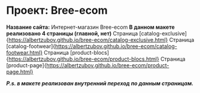 ﻿# Проект: Bree-ecom
**Название сайта:** Интернет-магазин Bree-ecom
**В данном макете реализовано 4 страницы (главной, нет)**
Страница [catalog-exclusive]{https://albertzubov.github.io/bree-ecom/catalog-exclusive.html} 
Страница [catalog-footwear]{https://albertzubov.github.io/bree-ecom/catalog-footwear.html} 
Страница [product-blocs]{https://albertzubov.github.io/bree-ecom/product-blocs.html} 
Страница [product-page]{https://albertzubov.github.io/bree-ecom/product-page.html} 

***P.s. в макете реализован внутренний переход по данным страницам.***
